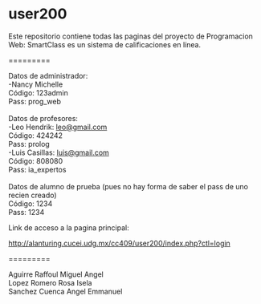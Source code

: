 ﻿user200
=========

Este repositorio contiene todas las paginas del proyecto de Programacion Web:
SmartClass es un sistema de calificaciones en línea.

=========

Datos de administrador:<br> 
-Nancy Michelle<br>
Código: 123admin<br>
Pass: prog_web<br>
<br>
Datos de profesores:<br>
-Leo Hendrik: leo@gmail.com<br>
Código: 424242 <br>
Pass: prolog<br>
-Luis Casillas: luis@gmail.com<br>
Código: 808080<br>
Pass: ia_expertos<br>
<br>
Datos de alumno de prueba (pues no hay forma de saber el pass de uno recien creado)<br>
Código: 1234<br>
Pass: 1234<br>


Link de acceso a la pagina principal:

http://alanturing.cucei.udg.mx/cc409/user200/index.php?ctl=login<br>



=========

Aguirre Raffoul Miguel Angel<br>
Lopez Romero Rosa Isela<br>
Sanchez Cuenca Angel Emmanuel<br>
